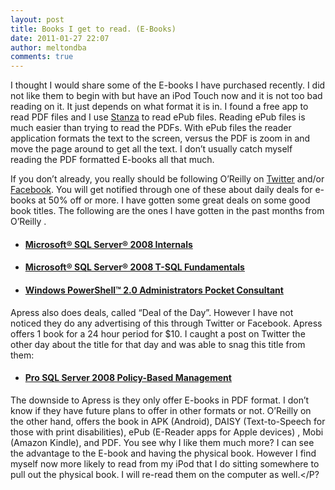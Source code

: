 ```yaml
---
layout: post
title: Books I get to read. (E-Books)
date: 2011-01-27 22:07
author: meltondba
comments: true
---
```


<p>I thought I would share some of the E-books I have purchased recently. I did not like them to begin with but have an iPod Touch now and it is not too bad reading on it. It just depends on what format it is in. I found a free app to read PDF files and I use <a href="http://www.lexcycle.com/" target="_blank">Stanza</a> to read ePub files. Reading ePub files is much easier than trying to read the PDFs. With ePub files the reader application formats the text to the screen, versus the PDF is zoom in and move the page around to get all the text. I don’t usually catch myself reading the PDF formatted E-books all that much.</p>  <p>If you don’t already, you really should be following O’Reilly on <a href="http://twitter.com/oreillymedia" target="_blank">Twitter</a> and/or <a href="http://www.facebook.com/OReilly" target="_blank">Facebook</a>. You will get notified through one of these about daily deals for e-books at 50% off or more. I have gotten some great deals on some good book titles. The following are the ones I have gotten in the past months from O’Reilly .</p>  <ul>   <li>     <h4><a href="http://oreilly.com/catalog/9780735626249" target="_blank">Microsoft® SQL Server® 2008 Internals</a></h4>   </li>    <li>     <h4><a href="http://oreilly.com/catalog/9780735626010" target="_blank">Microsoft® SQL Server® 2008 T-SQL Fundamentals</a></h4>   </li>    <li>     <h4><a href="http://oreilly.com/catalog/9780735625952" target="_blank">Windows PowerShell™ 2.0 Administrators Pocket Consultant</a></h4>   </li> </ul>  <p>Apress also does deals, called “Deal of the Day”. However I have not noticed they do any advertising of this through Twitter or Facebook. Apress offers 1 book for a 24 hour period for $10. I caught a post on Twitter the other day about the title for that day and was able to snag this title from them:</p>  <ul>   <li>     <h4><a href="http://www.apress.com/book/view/9781430229100" target="_blank">Pro SQL Server 2008 Policy-Based Management</a></h4>   </li> </ul>  <p>The downside to Apress is they only offer E-books in PDF format. I don’t know if they have future plans to offer in other formats or not. O’Reilly on the other hand, offers the book in APK (Android), DAISY (Text-to-Speech for those with print disabilities), ePub (E-Reader apps for Apple devices) , Mobi (Amazon Kindle), and PDF. You see why I like them much more? I can see the advantage to the E-book and having the physical book. However I find myself now more likely to read from my iPod that I do sitting somewhere to pull out the physical book. I will re-read them on the computer as well.&lt;/P? </p>
